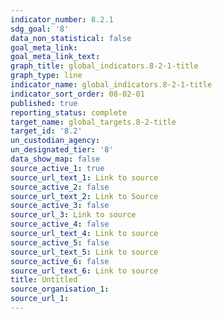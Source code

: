 ```yaml
---
indicator_number: 8.2.1
sdg_goal: '8' 
data_non_statistical: false 
goal_meta_link: 
goal_meta_link_text: 
graph_title: global_indicators.8-2-1-title 
graph_type: line 
indicator_name: global_indicators.8-2-1-title 
indicator_sort_order: 08-02-01 
published: true 
reporting_status: complete 
target_name: global_targets.8-2-title 
target_id: '8.2' 
un_custodian_agency: 
un_designated_tier: '8' 
data_show_map: false 
source_active_1: true 
source_url_text_1: Link to source 
source_active_2: false 
source_url_text_2: Link to Source 
source_active_3: false 
source_url_3: Link to source 
source_active_4: false 
source_url_text_4: Link to source 
source_active_5: false 
source_url_text_5: Link to source 
source_active_6: false 
source_url_text_6: Link to source 
title: Untitled 
source_organisation_1: 
source_url_1: 
---
```

